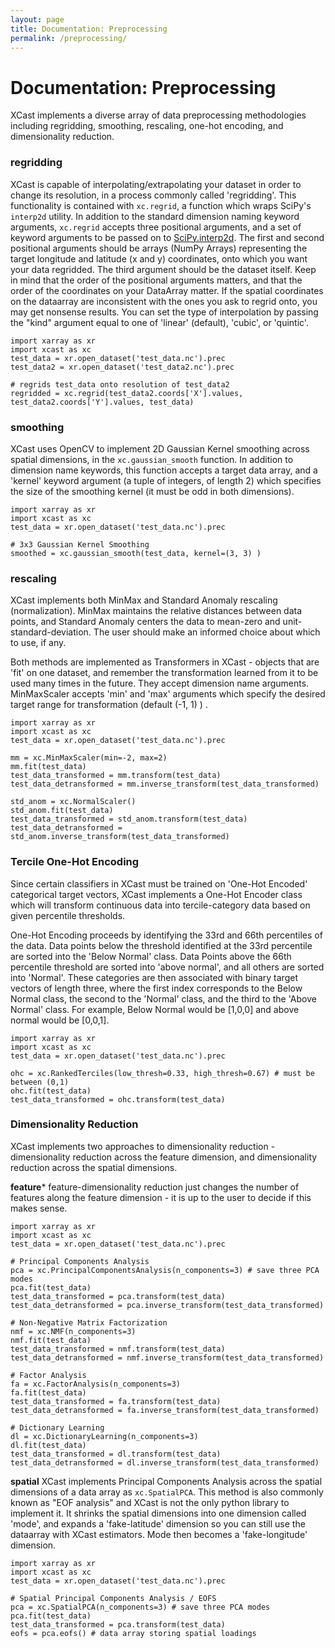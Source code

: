 ```yaml
---
layout: page
title: Documentation: Preprocessing
permalink: /preprocessing/
---
```


# Documentation: Preprocessing

XCast implements a diverse array of data preprocessing methodologies including regridding, smoothing, rescaling, one-hot encoding, and dimensionality reduction. 

### regridding 
XCast is capable of interpolating/extrapolating your dataset in order to change its resolution, in a process commonly called 'regridding'. This functionality is contained with ```xc.regrid```, a function which wraps SciPy's ```interp2d``` utility. In addition to the standard dimension naming keyword arguments, ```xc.regrid``` accepts three positional arguments, and a set of keyword arguments to be passed on to [SciPy.interp2d](https://docs.scipy.org/doc/scipy/reference/generated/scipy.interpolate.interp2d.html). The first and second positional arguments should be arrays (NumPy Arrays) representing the target longitude and latitude (x and y) coordinates, onto which you want your data regridded. The third argument should be the dataset itself. Keep in mind that the order of the positional arguments matters, and that the order of the coordinates on your DataArray matter. If the spatial coordinates on the dataarray are inconsistent with the ones you ask to regrid onto, you may get nonsense results. You can set the type of interpolation by passing the "kind" argument equal to one of 'linear' (default), 'cubic', or 'quintic'. 

```
import xarray as xr 
import xcast as xc 
test_data = xr.open_dataset('test_data.nc').prec
test_data2 = xr.open_dataset('test_data2.nc').prec

# regrids test_data onto resolution of test_data2
regridded = xc.regrid(test_data2.coords['X'].values, test_data2.coords['Y'].values, test_data) 
```

### smoothing 
XCast uses OpenCV to implement 2D Gaussian Kernel smoothing across spatial dimensions, in the ```xc.gaussian_smooth``` function. In addition to dimension name keywords, this function accepts a target data array, and a 'kernel' keyword argument (a tuple of integers, of length 2)  which specifies the size of the smoothing kernel (it must be odd in both dimensions).

```
import xarray as xr 
import xcast as xc 
test_data = xr.open_dataset('test_data.nc').prec

# 3x3 Gaussian Kernel Smoothing
smoothed = xc.gaussian_smooth(test_data, kernel=(3, 3) ) 
```

### rescaling
XCast implements both MinMax and Standard Anomaly rescaling (normalization). MinMax maintains the relative distances between data points, and Standard Anomaly centers the data to mean-zero and unit-standard-deviation. The user should make an informed choice about which to use, if any. 

Both methods are implemented as Transformers in XCast - objects that are 'fit' on one dataset, and remember the transformation learned from it to be used many times in the future. They accept dimension name arguments. MinMaxScaler accepts 'min' and 'max' arguments which specify the desired target range for transformation (default (-1, 1) ) .

```
import xarray as xr 
import xcast as xc 
test_data = xr.open_dataset('test_data.nc').prec

mm = xc.MinMaxScaler(min=-2, max=2)
mm.fit(test_data) 
test_data_transformed = mm.transform(test_data) 
test_data_detransformed = mm.inverse_transform(test_data_transformed) 

std_anom = xc.NormalScaler() 
std_anom.fit(test_data) 
test_data_transformed = std_anom.transform(test_data) 
test_data_detransformed = std_anom.inverse_transform(test_data_transformed)
``` 

### Tercile One-Hot Encoding
Since certain classifiers in XCast must be trained on 'One-Hot Encoded' categorical target vectors, XCast implements a One-Hot Encoder class which will transform continuous data into tercile-category data based on given percentile thresholds. 

One-Hot Encoding proceeds by identifying the 33rd and 66th percentiles of the data. Data points below the threshold identified at the 33rd percentile are sorted into the 'Below Normal' class. Data Points above the 66th percentile threshold are sorted into 'above normal', and all others are sorted into 'Normal'. These categories are then associated with binary target vectors of length three, where the first index corresponds to the Below Normal class, the second to the 'Normal' class, and the third to the 'Above Normal' class. For example, Below Normal would be [1,0,0] and above normal would be [0,0,1]. 

```
import xarray as xr 
import xcast as xc 
test_data = xr.open_dataset('test_data.nc').prec

ohc = xc.RankedTerciles(low_thresh=0.33, high_thresh=0.67) # must be between (0,1)
ohc.fit(test_data) 
test_data_transformed = ohc.transform(test_data) 
``` 

### Dimensionality Reduction
XCast implements two approaches to dimensionality reduction - dimensionality reduction across the feature dimension, and dimensionality reduction across the spatial dimensions. 

**feature*** feature-dimensionality reduction just changes the number of features along the feature dimension - it is up to the user to decide if this makes sense. 
```
import xarray as xr 
import xcast as xc 
test_data = xr.open_dataset('test_data.nc').prec

# Principal Components Analysis
pca = xc.PrincipalComponentsAnalysis(n_components=3) # save three PCA modes
pca.fit(test_data) 
test_data_transformed = pca.transform(test_data) 
test_data_detransformed = pca.inverse_transform(test_data_transformed) 

# Non-Negative Matrix Factorization
nmf = xc.NMF(n_components=3) 
nmf.fit(test_data) 
test_data_transformed = nmf.transform(test_data) 
test_data_detransformed = nmf.inverse_transform(test_data_transformed) 

# Factor Analysis 
fa = xc.FactorAnalysis(n_components=3) 
fa.fit(test_data) 
test_data_transformed = fa.transform(test_data) 
test_data_detransformed = fa.inverse_transform(test_data_transformed)

# Dictionary Learning
dl = xc.DictionaryLearning(n_components=3) 
dl.fit(test_data) 
test_data_transformed = dl.transform(test_data) 
test_data_detransformed = dl.inverse_transform(test_data_transformed) 
``` 

**spatial** XCast implements Principal Components Analysis across the spatial dimensions of a data array as ```xc.SpatialPCA```. This method is also commonly known as "EOF analysis" and XCast is not the only python library to implement it. It shrinks the spatial dimensions into one dimension called 'mode', and expands a 'fake-latitude' dimension so you can still use the dataarray with XCast estimators.  Mode then becomes a 'fake-longitude' dimension.

```
import xarray as xr 
import xcast as xc 
test_data = xr.open_dataset('test_data.nc').prec

# Spatial Principal Components Analysis / EOFS
pca = xc.SpatialPCA(n_components=3) # save three PCA modes
pca.fit(test_data) 
test_data_transformed = pca.transform(test_data) 
eofs = pca.eofs() # data array storing spatial loadings
``` 






